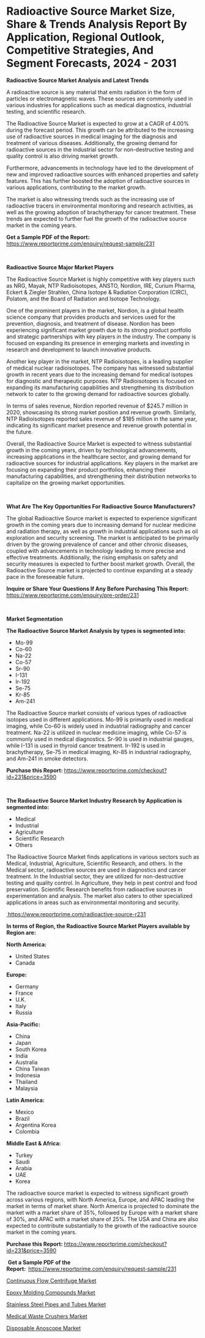 <p><h1>Radioactive Source Market Size, Share & Trends Analysis Report By Application, Regional Outlook, Competitive Strategies, And Segment Forecasts, 2024 - 2031</h1></p><p><strong>Radioactive Source Market Analysis and Latest Trends</strong></p>
<p><p>A radioactive source is any material that emits radiation in the form of particles or electromagnetic waves. These sources are commonly used in various industries for applications such as medical diagnostics, industrial testing, and scientific research.</p><p>The Radioactive Source Market is expected to grow at a CAGR of 4.00% during the forecast period. This growth can be attributed to the increasing use of radioactive sources in medical imaging for the diagnosis and treatment of various diseases. Additionally, the growing demand for radioactive sources in the industrial sector for non-destructive testing and quality control is also driving market growth.</p><p>Furthermore, advancements in technology have led to the development of new and improved radioactive sources with enhanced properties and safety features. This has further boosted the adoption of radioactive sources in various applications, contributing to the market growth.</p><p>The market is also witnessing trends such as the increasing use of radioactive tracers in environmental monitoring and research activities, as well as the growing adoption of brachytherapy for cancer treatment. These trends are expected to further fuel the growth of the radioactive source market in the coming years.</p></p>
<p><strong>Get a Sample PDF of the Report:&nbsp;</strong> <a href="https://www.reportprime.com/enquiry/request-sample/231">https://www.reportprime.com/enquiry/request-sample/231</a></p>
<p>&nbsp;</p>
<p><strong>Radioactive Source Major Market Players</strong></p>
<p><p>The Radioactive Source Market is highly competitive with key players such as NRG, Mayak, NTP Radioisotopes, ANSTO, Nordion, IRE, Curium Pharma, Eckert & Ziegler Strahlen, China Isotope & Radiation Corporation (CIRC), Polatom, and the Board of Radiation and Isotope Technology.</p><p>One of the prominent players in the market, Nordion, is a global health science company that provides products and services used for the prevention, diagnosis, and treatment of disease. Nordion has been experiencing significant market growth due to its strong product portfolio and strategic partnerships with key players in the industry. The company is focused on expanding its presence in emerging markets and investing in research and development to launch innovative products.</p><p>Another key player in the market, NTP Radioisotopes, is a leading supplier of medical nuclear radioisotopes. The company has witnessed substantial growth in recent years due to the increasing demand for medical isotopes for diagnostic and therapeutic purposes. NTP Radioisotopes is focused on expanding its manufacturing capabilities and strengthening its distribution network to cater to the growing demand for radioactive sources globally.</p><p>In terms of sales revenue, Nordion reported revenue of $245.7 million in 2020, showcasing its strong market position and revenue growth. Similarly, NTP Radioisotopes reported sales revenue of $185 million in the same year, indicating its significant market presence and revenue growth potential in the future.</p><p>Overall, the Radioactive Source Market is expected to witness substantial growth in the coming years, driven by technological advancements, increasing applications in the healthcare sector, and growing demand for radioactive sources for industrial applications. Key players in the market are focusing on expanding their product portfolios, enhancing their manufacturing capabilities, and strengthening their distribution networks to capitalize on the growing market opportunities.</p></p>
<p>&nbsp;</p>
<p><strong>What Are The Key Opportunities For Radioactive Source Manufacturers?</strong></p>
<p><p>The global Radioactive Source market is expected to experience significant growth in the coming years due to increasing demand for nuclear medicine and radiation therapy, as well as growth in industrial applications such as oil exploration and security screening. The market is anticipated to be primarily driven by the growing prevalence of cancer and other chronic diseases, coupled with advancements in technology leading to more precise and effective treatments. Additionally, the rising emphasis on safety and security measures is expected to further boost market growth. Overall, the Radioactive Source market is projected to continue expanding at a steady pace in the foreseeable future.</p></p>
<p><strong>Inquire or Share Your Questions If Any Before Purchasing This Report:</strong> <a href="https://www.reportprime.com/enquiry/pre-order/231">https://www.reportprime.com/enquiry/pre-order/231</a></p>
<p>&nbsp;</p>
<p><strong>Market Segmentation</strong></p>
<p><strong>The Radioactive Source Market Analysis by types is segmented into:</strong></p>
<p><ul><li>Mo-99</li><li>Co-60</li><li>Na-22</li><li>Co-57</li><li>Sr-90</li><li>I-131</li><li>Ir-192</li><li>Se-75</li><li>Kr-85</li><li>Am-241</li></ul></p>
<p><p>The Radioactive Source market consists of various types of radioactive isotopes used in different applications. Mo-99 is primarily used in medical imaging, while Co-60 is widely used in industrial radiography and cancer treatment. Na-22 is utilized in nuclear medicine imaging, while Co-57 is commonly used in medical diagnostics. Sr-90 is used in industrial gauges, while I-131 is used in thyroid cancer treatment. Ir-192 is used in brachytherapy, Se-75 in medical imaging, Kr-85 in industrial radiography, and Am-241 in smoke detectors.</p></p>
<p><strong>Purchase this Report:&nbsp;</strong><a href="https://www.reportprime.com/checkout?id=231&price=3590">https://www.reportprime.com/checkout?id=231&price=3590</a></p>
<p>&nbsp;</p>
<p><strong>The Radioactive Source Market Industry Research by Application is segmented into:</strong></p>
<p><ul><li>Medical</li><li>Industrial</li><li>Agriculture</li><li>Scientific Research</li><li>Others</li></ul></p>
<p><p>The Radioactive Source Market finds applications in various sectors such as Medical, Industrial, Agriculture, Scientific Research, and others. In the Medical sector, radioactive sources are used in diagnostics and cancer treatment. In the Industrial sector, they are utilized for non-destructive testing and quality control. In Agriculture, they help in pest control and food preservation. Scientific Research benefits from radioactive sources in experimentation and analysis. The market also caters to other specialized applications in areas such as environmental monitoring and security.</p></p>
<p><a href="https://www.reportprime.com/radioactive-source-r231">&nbsp;https://www.reportprime.com/radioactive-source-r231</a></p>
<p><strong>In terms of Region, the Radioactive Source Market Players available by Region are:</strong></p>
<p>
    <p> <strong> North America: </strong>
        <ul>
            <li>United States</li>
            <li>Canada</li>
        </ul>
        </p> 
    <p> <strong> Europe: </strong>
        <ul>
            <li>Germany</li>
            <li>France</li>
            <li>U.K.</li>
            <li>Italy</li>
            <li>Russia</li>
        </ul>
        </p> 
    <p> <strong> Asia-Pacific: </strong>
        <ul>
            <li>China</li>
            <li>Japan</li>
            <li>South Korea</li>
            <li>India</li>
            <li>Australia</li>
            <li>China Taiwan</li>
            <li>Indonesia</li>
            <li>Thailand</li>
            <li>Malaysia</li>
        </ul>
        </p> 
    <p> <strong> Latin America: </strong>
        <ul>
            <li>Mexico</li>
            <li>Brazil</li>
            <li>Argentina Korea</li>
            <li>Colombia</li>
        </ul>
        </p> 
    <p> <strong> Middle East & Africa: </strong>
        <ul>
            <li>Turkey</li>
            <li>Saudi</li>
            <li>Arabia</li>
            <li>UAE</li>
            <li>Korea</li>
        </ul>
    </p>
    </p>
<p><p>The radioactive source market is expected to witness significant growth across various regions, with North America, Europe, and APAC leading the market in terms of market share. North America is projected to dominate the market with a market share of 35%, followed by Europe with a market share of 30%, and APAC with a market share of 25%. The USA and China are also expected to contribute substantially to the growth of the radioactive source market in the coming years.</p></p>
<p><strong>Purchase this Report: </strong><a href="https://www.reportprime.com/checkout?id=231&price=3590">https://www.reportprime.com/checkout?id=231&price=3590</a></p>
<p>&nbsp;<strong>Get a Sample PDF of the Report:&nbsp;&nbsp;</strong><a href="https://www.reportprime.com/enquiry/request-sample/231">https://www.reportprime.com/enquiry/request-sample/231</a></p>
<p><strong></strong></p>
<p><p><a href="https://medium.com/@sarahhopkins94/comprehensive-analysis-of-the-global-continuous-flow-centrifuge-market-growth-trends-market-6bd2eab11e4e">Continuous Flow Centrifuge Market</a></p><p><a href="https://github.com/bmorecock/Market-Research-Report-List-4/blob/main/epoxy-molding-compounds-market.md">Epoxy Molding Compounds Market</a></p><p><a href="https://github.com/Krish2023na/Market-Research-Report-List-6/blob/main/stainless-steel-pipes-and-tubes-market.md">Stainless Steel Pipes and Tubes Market</a></p><p><a href="https://issuu.com/reportprime-2/docs/medical-waste-crushers-market-size-_9752213402540d">Medical Waste Crushers Market</a></p><p><a href="https://medium.com/@brendamoreno1988/disposable-anoscope-market-forecasts-market-trends-and-impact-analysis-2024-2031-72021ce9f80e">Disposable Anoscope Market</a></p></p>